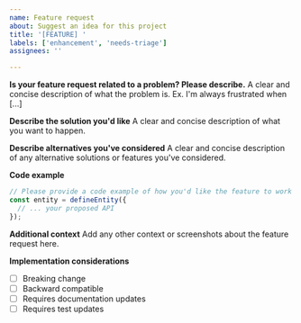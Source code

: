 ```yaml
---
name: Feature request
about: Suggest an idea for this project
title: '[FEATURE] '
labels: ['enhancement', 'needs-triage']
assignees: ''

---
```


**Is your feature request related to a problem? Please describe.**
A clear and concise description of what the problem is. Ex. I'm always frustrated when [...]

**Describe the solution you'd like**
A clear and concise description of what you want to happen.

**Describe alternatives you've considered**
A clear and concise description of any alternative solutions or features you've considered.

**Code example**
```typescript
// Please provide a code example of how you'd like the feature to work
const entity = defineEntity({
  // ... your proposed API
});
```

**Additional context**
Add any other context or screenshots about the feature request here.

**Implementation considerations**
- [ ] Breaking change
- [ ] Backward compatible
- [ ] Requires documentation updates
- [ ] Requires test updates
